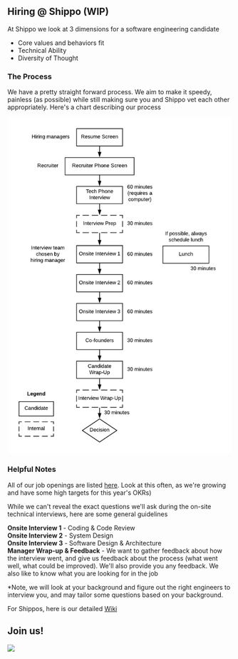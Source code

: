 ## Hiring @ Shippo (WIP)

At Shippo we look at 3 dimensions for a software engineering candidate

* Core values and behaviors fit
* Technical Ability
* Diversity of Thought

### The Process

We have a pretty straight forward process.  We aim to make it speedy, painless (as possible) while still making sure you and Shippo vet each other appropriately.  Here's a chart describing our process

![Hiring Chart](rsrcs/hiring_tree.png)

### Helpful Notes

All of our job openings are listed [here](https://goshippo.com/jobs/).  Look at this often, as we're growing and have some high targets for this year's OKRs)

While we can't reveal the exact questions we'll ask during the on-site technical interviews, here are some general guidelines

__Onsite Interview 1__ - Coding & Code Review    
__Onsite Interview 2__ - System Design    
__Onsite Interview 3__ - Software Design & Architecture    
__Manager Wrap-up & Feedback__ - We want to gather feedback about how the interview went, and give us feedback about the process (what went well, what could be improved).  We'll also provide you any feedback.  We also like to know what you are looking for in the job

*Note, we will look at your background and figure out the right engineers to interview you, and may tailor some questions based on your background.



For Shippos, here is our detailed [Wiki](https://shippo.atlassian.net/wiki/spaces/SW/pages/46530584/Engineering+Recruiting+Process)

## Join us!

<img src=rsrcs/shippo_hello.gif>
